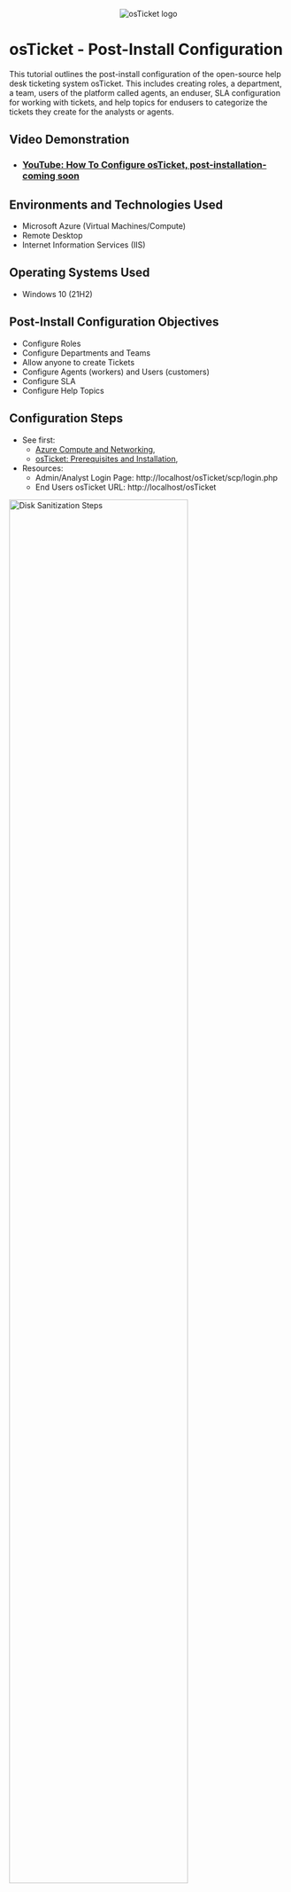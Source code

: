 <p align="center">
<img src="https://i.imgur.com/Clzj7Xs.png" alt="osTicket logo"/>
</p>

<h1>osTicket - Post-Install Configuration</h1>
This tutorial outlines the post-install configuration of the open-source help desk ticketing system osTicket. This includes creating roles, a department, a team, users of the platform called agents, an enduser, SLA configuration for working with tickets, and help topics for endusers to categorize the tickets they create for the analysts or agents. 
<br />


<h2>Video Demonstration</h2>

- ### [YouTube: How To Configure osTicket, post-installation-coming soon](https://www.youtube.com)

<h2>Environments and Technologies Used</h2>

- Microsoft Azure (Virtual Machines/Compute)
- Remote Desktop
- Internet Information Services (IIS)

<h2>Operating Systems Used </h2>

- Windows 10</b> (21H2)

<h2>Post-Install Configuration Objectives</h2>

- Configure Roles 
- Configure Departments and Teams
- Allow anyone to create Tickets
- Configure Agents (workers) and Users (customers)
- Configure SLA
- Configure Help Topics

<h2>Configuration Steps</h2>

<p>
  
- See first:
  - [Azure Compute and Networking](https://github.com/victoriadeery/azure-computing-and-networking),
  - [osTicket: Prerequisites and Installation](https://github.com/victoriadeery/osticket-prereqs), 
- Resources:
  - Admin/Analyst Login Page: http://localhost/osTicket/scp/login.php
  - End Users osTicket URL: http://localhost/osTicket 

<img src="https://github.com/user-attachments/assets/e4ae2fea-6a74-42ef-840b-9f00e7ec643b" height="80%" width="80%" alt="Disk Sanitization Steps"/>
</p>
<p>
1. To configure roles: Use the Admin page to naviagate to click on "agents" in the top right. Then click on "roles" above"--All Teams--." Here can update role prmissions and create new roles by selecting "role" again and then "add new role" naming it, and selecting Permissions to define its permissions for tickets, tasks, and knowledgebase. For example a user called Supremem Admin that has access to all.
</p>
<br />

<p>
<img src="https://github.com/user-attachments/assets/fdfa597a-092a-45e0-bcc3-670270a2a70a" height="80%" width="80%" alt="Disk Sanitization Steps"/>
</p>
<p>
2. To configure Departments: stay on the Admin Panel -> Agents -> Departments. Delete the "Maintanance" Department as tickets get auto-assigned here, so check the box next to maintanance, then select more and delete. Then select "Add new department" For example, you may now input "SysAdmins for Name and have them at the top level department so they may view all tickets in all departments. In the access tab, you may assign relevent agents, click the orange "create dept" button to create it. You may also want to delete the "Maintanance" Depatment as tickets get auto-assigned here. However, if you would like agents from different departments to work together, you may create a Team.

</p>
To configure a team: Admin Panel -> Agents -> Teams -> Add new department. For example call it "Online Banking" and click the orange "create team" button to create it.
<p>
  
</p>
<br />

<p>
<img src="https://github.com/user-attachments/assets/b24256e7-93e0-4f1c-861d-f77c9d2a2e2c" height="80%" width="80%" alt="Disk Sanitization Steps"/>
</p>
<p>
3. To give everyone, even those without an account access to create a ticket: Admin Panel -> Settings -> Users -> Make sure "Require registration and login to create tickets" is Unchecked.

</p>
<br />
<p>
<img src="https://github.com/user-attachments/assets/481af333-ddab-4287-a6ce-3eb5e087ad7e" height="80%" width="80%" alt="Disk Sanitization Steps"/>
</p>
<p>
4. To configure Agents (workers): Admin Panel -> Agents -> Add New Agent.
 For example add Jane Doe (Email: Jane@outlook.com; Username: Jane; Dept: SysAdmins; Role: Supreme Admin; Team: Online Banking) and John Doe(Email: John@outlook.com; Username: John; Dept: Support; Role: view only; Team: None Selected). To set the password for a user, on the account page select "set password", unselect "send the agent a password reset email" and input the password for the agent twice and select "update". To set the department and role select "access" and choose. And then select "teams" to put them on a team if desired. And lastly select "create" in orange.

<p>
<img src="https://github.com/user-attachments/assets/46600dbc-9531-4957-9f7f-caf5e5425ab4" height="80%" width="80%" alt="Disk Sanitization Steps"/>
<p>
5. To configure Users (customers): Agent Panel -> Users -> Add New -> Add new user. notice we are switching to the agent panel.

</p>
<br />

<p>
<img src="https://github.com/user-attachments/assets/9b1e6013-7274-4ad4-b13f-210ee5b158d2" height="80%" width="80%" alt="Disk Sanitization Steps"/>
</p>
<p>
6. To configure SLA: Admin Panel -> Manage -> SLA -> Add New SLA Plan. Notice we are back in the admin panel. For example create the following SLAs:
  <p>
Sev-A (Grace Period: 1 hour, Schedule: 24/7)
    </p>
Sev-B (Grace Period: 4 hours, Schedule: 24/7)
</p>
Sev-C (Grace Period: 8 hours, Business Hours)
</p>

</p>
<br />

<p>
<img src="https://github.com/user-attachments/assets/f95c8e34-f6b9-4563-81e9-583650b831bd" height="80%" width="80%" alt="Disk Sanitization Steps"/>
</p>
<p>
7. To configure Help Topics: Admin Panel -> Manage -> Help Topics -> Add New Help Topic
  Help Topics are the category options for ticket creators to choose as the topic of their tickets. For example add "Business Critical Outage" and select "report a problem" for the parent topic and select the orange button "Add topic." Another Help topic you can add would be "Personal Computer Issues" (report a problem), "Equipment Request" (General Inquiry), "Password Reset" (report a problem), and "Other" (General Inquiry)
</p>
<br />
</p>
</p>
